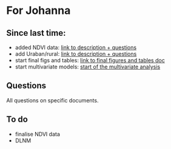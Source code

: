 # For Johanna

## Since last time:

* added NDVI data: [link to description + questions](docs/ndvi_description_2020-07-31.html)
* add Uraban/rural: [link to description + questions](docs/urban_rural_description_2020-07-31.html)
* start final figs and tables: [link to final figures and tables doc](docs/main_results_2020-07-31.html)
* start multivariate models: [start of the multivariate analysis](docs/multivariate_model_2020-07-31.html)

## Questions

All questions on specific documents.

## To do 

* finalise NDVI data
* DLNM
